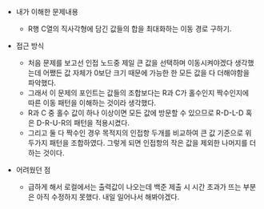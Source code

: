 * 내가 이해한 문제내용
  - R행 C열의 직사각형에 담긴 값들의 합을 최대화하는 이동 경로 구하기. 
  
* 접근 방식
  - 처음 문제를 보고선 인접 노드중 제일 큰 값을 선택하며 이동시켜야겠다 생각했는데 어쨌든 값 자체가 0보단 크기 때문에 가능한 한 모든 값을 다 더해야함을 파악했다.
  - 그래서 이 문제의 포인트는 값들의 조합보다는 R과 C가 홀수인지 짝수인지에 따른 이동 패턴을 이해하는 것이라 생각했다.
  - R과 C 중 홀수 값이 하나 이상이면 모든 값에 방문할 수 있으므로 R-D-L-D 혹은 D-R-U-R의 패턴을 적용시켰다.
  - 그리고 둘 다 짝수인 경우 목적지의 인접항 두개를 비교하여 큰 값 기준으로 위 두가지 패턴을 조합하였다. 그렇게 되면 인접항의 작은 값을 제외한 나머지를 더하는 것이다. 
  
  
* 어려웠던 점
  - 급하게 해서 로컬에서는 출력값이 나오는데 백준 제출 시 시간 초과가 뜨는 부분은 아직 수정하지 못했다. 내일 일어나서 해봐야겠다.     
  
    
